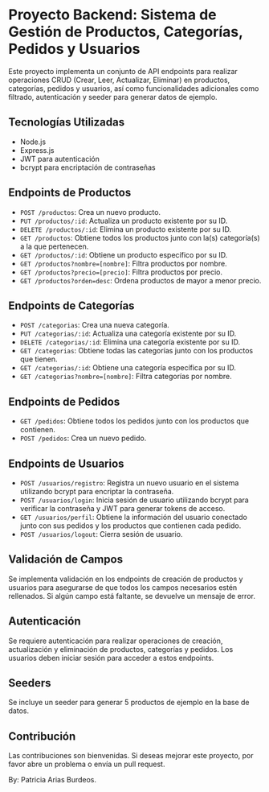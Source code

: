 # Proyecto Backend: Sistema de Gestión de Productos, Categorías, Pedidos y Usuarios

Este proyecto implementa un conjunto de API endpoints para realizar operaciones CRUD (Crear, Leer, Actualizar, Eliminar) en productos, categorías, pedidos y usuarios, así como funcionalidades adicionales como filtrado, autenticación y seeder para generar datos de ejemplo.

## Tecnologías Utilizadas

- Node.js
- Express.js
- JWT para autenticación
- bcrypt para encriptación de contraseñas

## Endpoints de Productos

- `POST /productos`: Crea un nuevo producto.
- `PUT /productos/:id`: Actualiza un producto existente por su ID.
- `DELETE /productos/:id`: Elimina un producto existente por su ID.
- `GET /productos`: Obtiene todos los productos junto con la(s) categoría(s) a la que pertenecen.
- `GET /productos/:id`: Obtiene un producto específico por su ID.
- `GET /productos?nombre=[nombre]`: Filtra productos por nombre.
- `GET /productos?precio=[precio]`: Filtra productos por precio.
- `GET /productos?orden=desc`: Ordena productos de mayor a menor precio.

## Endpoints de Categorías

- `POST /categorias`: Crea una nueva categoría.
- `PUT /categorias/:id`: Actualiza una categoría existente por su ID.
- `DELETE /categorias/:id`: Elimina una categoría existente por su ID.
- `GET /categorias`: Obtiene todas las categorías junto con los productos que tienen.
- `GET /categorias/:id`: Obtiene una categoría específica por su ID.
- `GET /categorias?nombre=[nombre]`: Filtra categorías por nombre.

## Endpoints de Pedidos

- `GET /pedidos`: Obtiene todos los pedidos junto con los productos que contienen.
- `POST /pedidos`: Crea un nuevo pedido.

## Endpoints de Usuarios

- `POST /usuarios/registro`: Registra un nuevo usuario en el sistema utilizando bcrypt para encriptar la contraseña.
- `POST /usuarios/login`: Inicia sesión de usuario utilizando bcrypt para verificar la contraseña y JWT para generar tokens de acceso.
- `GET /usuarios/perfil`: Obtiene la información del usuario conectado junto con sus pedidos y los productos que contienen cada pedido.
- `POST /usuarios/logout`: Cierra sesión de usuario.

## Validación de Campos

Se implementa validación en los endpoints de creación de productos y usuarios para asegurarse de que todos los campos necesarios estén rellenados. Si algún campo está faltante, se devuelve un mensaje de error.

## Autenticación

Se requiere autenticación para realizar operaciones de creación, actualización y eliminación de productos, categorías y pedidos. Los usuarios deben iniciar sesión para acceder a estos endpoints.

## Seeders

Se incluye un seeder para generar 5 productos de ejemplo en la base de datos.

## Contribución

Las contribuciones son bienvenidas. Si deseas mejorar este proyecto, por favor abre un problema o envía un pull request.

By: Patricia Arias Burdeos.

